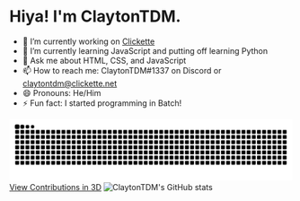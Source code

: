 # Hiya! I'm ClaytonTDM.
- 🔭 I’m currently working on [Clickette](https://clickette.net/)
- 🌱 I’m currently learning JavaScript and putting off learning Python
- 💬 Ask me about HTML, CSS, and JavaScript
- 📫 How to reach me: ClaytonTDM#1337 on Discord or claytontdm@clickette.net
- 😄 Pronouns: He/Him
- ⚡ Fun fact: I started programming in Batch!

![ClaytonTDM's Contributions (eaten by a snake)](https://github.com/ClaytonTDM/claytontdm/raw/output/github-contribution-grid-snake-dark.svg)
[View Contributions in 3D](https://skyline.github.com/claytontdm/2022?annotation0=2022-07-08,2022-07-08,Moved%20Clickette%20to%20GitHub%20Pages&annotation1=2022-07-18,2022-07-18,Clickette%20DDOS&annotation2=2022-03-06,2022-03-06,Used%20GitHub%20for%20the%20first%20time%20in%202022)
![ClaytonTDM's GitHub stats](https://github-readme-stats.vercel.app/api?username=claytontdm&show_icons=true&theme=github_dark)
